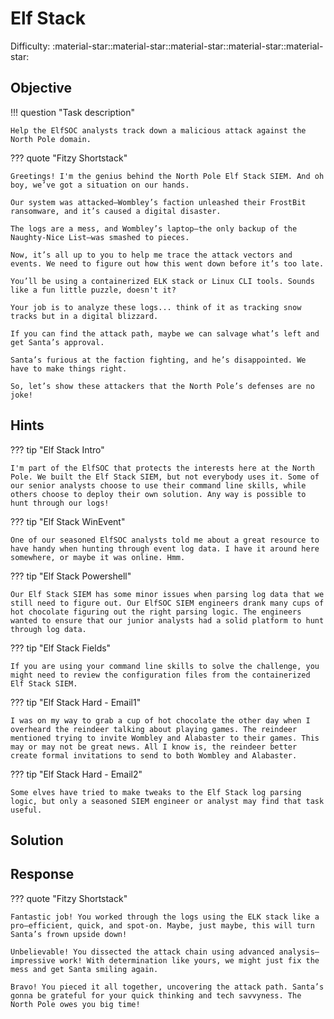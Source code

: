 # Elf Stack

Difficulty: :material-star::material-star::material-star::material-star::material-star:


## Objective

!!! question "Task description"

    Help the ElfSOC analysts track down a malicious attack against the North Pole domain.

??? quote "Fitzy Shortstack"

    Greetings! I'm the genius behind the North Pole Elf Stack SIEM. And oh boy, we’ve got a situation on our hands.

    Our system was attacked—Wombley’s faction unleashed their FrostBit ransomware, and it’s caused a digital disaster.

    The logs are a mess, and Wombley’s laptop—the only backup of the Naughty-Nice List—was smashed to pieces.

    Now, it’s all up to you to help me trace the attack vectors and events. We need to figure out how this went down before it’s too late.

    You’ll be using a containerized ELK stack or Linux CLI tools. Sounds like a fun little puzzle, doesn't it?

    Your job is to analyze these logs... think of it as tracking snow tracks but in a digital blizzard.

    If you can find the attack path, maybe we can salvage what’s left and get Santa’s approval.

    Santa’s furious at the faction fighting, and he’s disappointed. We have to make things right.

    So, let’s show these attackers that the North Pole’s defenses are no joke!

## Hints

??? tip "Elf Stack Intro"

    I'm part of the ElfSOC that protects the interests here at the North Pole. We built the Elf Stack SIEM, but not everybody uses it. Some of our senior analysts choose to use their command line skills, while others choose to deploy their own solution. Any way is possible to hunt through our logs!

??? tip "Elf Stack WinEvent"

    One of our seasoned ElfSOC analysts told me about a great resource to have handy when hunting through event log data. I have it around here somewhere, or maybe it was online. Hmm.

??? tip "Elf Stack Powershell"

    Our Elf Stack SIEM has some minor issues when parsing log data that we still need to figure out. Our ElfSOC SIEM engineers drank many cups of hot chocolate figuring out the right parsing logic. The engineers wanted to ensure that our junior analysts had a solid platform to hunt through log data.

??? tip "Elf Stack Fields"

    If you are using your command line skills to solve the challenge, you might need to review the configuration files from the containerized Elf Stack SIEM.

??? tip "Elf Stack Hard - Email1"

    I was on my way to grab a cup of hot chocolate the other day when I overheard the reindeer talking about playing games. The reindeer mentioned trying to invite Wombley and Alabaster to their games. This may or may not be great news. All I know is, the reindeer better create formal invitations to send to both Wombley and Alabaster.

??? tip "Elf Stack Hard - Email2"

    Some elves have tried to make tweaks to the Elf Stack log parsing logic, but only a seasoned SIEM engineer or analyst may find that task useful.


## Solution

## Response

??? quote "Fitzy Shortstack"

    Fantastic job! You worked through the logs using the ELK stack like a pro—efficient, quick, and spot-on. Maybe, just maybe, this will turn Santa’s frown upside down!

    Unbelievable! You dissected the attack chain using advanced analysis—impressive work! With determination like yours, we might just fix the mess and get Santa smiling again.

    Bravo! You pieced it all together, uncovering the attack path. Santa’s gonna be grateful for your quick thinking and tech savvyness. The North Pole owes you big time!
